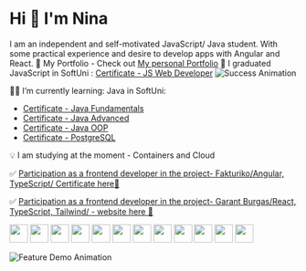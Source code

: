 # Hi 👋 I'm Nina 

I am an independent and self-motivated JavaScript/ Java student. With some practical experience and desire to develop apps with Angular and React.
💼 My Portfolio - Check out [My personal Portfolio](https://personal-portfolio-hazel-six.vercel.app/)
🚀  I graduated JavaScript in SoftUni : [Certificate - JS Web Developer](https://softuni.bg/certificates/details/185271/46d18211) <img src="https://media.giphy.com/media/111ebonMs90YLu/giphy.gif" alt="Success Animation">

👩‍💻 I’m currently learning: Java in SoftUni:
-  [Certificate - Java Fundamentals](https://softuni.bg/certificates/details/195145/c10f50f2)
-  [Certificate - Java Advanced](https://softuni.bg/certificates/details/203382/3e2e30b7)
-  [Certificate - Java OOP](https://softuni.bg/certificates/details/211065/3ca50784)
-  [Certificate -  PostgreSQL](https://softuni.bg/certificates/details/216935/1e04bc5e)

  💡 I am studying at the moment - Containers and Cloud

  ✅  [Participation as a frontend developer  in the project- Fakturiko/Angular, TypeScript/ Certificate here🔗](https://drive.google.com/file/d/1HAVNopZsz644p_lY8Q1Oogcr1DbC4RLR/view)
  
  ✅  [Participation as a frontend developer  in the project- Garant Burgas/React, TypeScript, Tailwind/ - website here 🔗](https://borsa.garantburgas.com)

<img src="https://github.com/NinaNikolova/NinaNikolova/assets/40785979/0c7a42b9-94fd-42b9-969f-f4e30c2e8111" width="32" />
<img src="https://github.com/NinaNikolova/NinaNikolova/assets/40785979/e792b3c2-e734-4b84-9081-8126b9ca356e" width="32" />
<img src="https://github.com/NinaNikolova/NinaNikolova/assets/40785979/6819a7b8-6544-4fc4-9f02-9e4cfc09c848" width="32" />
<img src="https://github.com/NinaNikolova/NinaNikolova/assets/40785979/b9a9302b-fbf4-4c12-9855-0b5dcc669898" width="32" />
<img src="https://github.com/NinaNikolova/NinaNikolova/assets/40785979/0c0e4a02-bbc2-4e59-9891-d36a9c98edcc" width="32" />
<img src="https://github.com/NinaNikolova/NinaNikolova/assets/40785979/61a451c2-fd05-4178-b511-1e50d412f017" width="32" />
<img src="https://github.com/NinaNikolova/NinaNikolova/assets/40785979/bb6ec9c9-28bb-4329-a2a4-4d35348b9381" width="32" />
<img src="https://github.com/NinaNikolova/NinaNikolova/assets/40785979/8e2f4566-ec13-4992-af1e-476574683b2f" width="32" />
<img src="https://github.com/NinaNikolova/NinaNikolova/assets/40785979/31a14935-fbe9-448b-9f14-bd4c99123cf8" width="32" />
<img src="https://github.com/NinaNikolova/NinaNikolova/assets/40785979/9e5e1295-a22a-40f9-83eb-6ada31a943bd" width="32" />
<img src="https://github.com/NinaNikolova/NinaNikolova/assets/40785979/8c53f516-45db-4b16-8c67-7cd07851e04d" width="32" />
<img src="https://github.com/NinaNikolova/NinaNikolova/assets/40785979/45c64c32-5951-4b7d-8f4b-482b4fcada8b" width="32" />


![Feature Demo Animation](https://media.giphy.com/media/xT9IgzoKnwFNmISR8I/giphy.gif)
